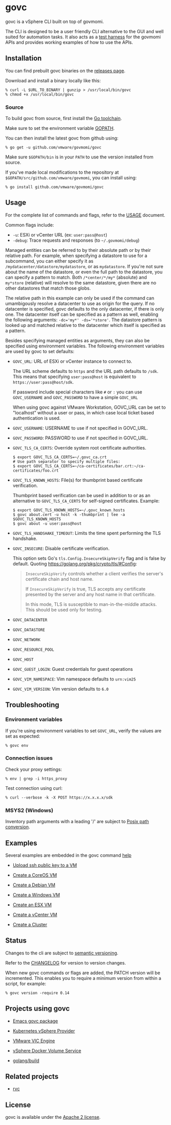 # govc

govc is a vSphere CLI built on top of govmomi.

The CLI is designed to be a user friendly CLI alternative to the GUI and well suited for automation tasks.
It also acts as a [test harness](test) for the govmomi APIs and provides working examples of how to use the APIs.

## Installation

You can find prebuilt govc binaries on the [releases page](https://github.com/vmware/govmomi/releases).

Download and install a binary locally like this:

``` console
% curl -L $URL_TO_BINARY | gunzip > /usr/local/bin/govc
% chmod +x /usr/local/bin/govc
```

### Source

To build govc from source, first install the [Go toolchain](https://golang.org/dl/).

Make sure to set the environment variable [GOPATH](https://github.com/golang/go/wiki/SettingGOPATH).

You can then install the latest govc from github using:

``` console
% go get -u github.com/vmware/govmomi/govc
```

Make sure `$GOPATH/bin` is in your `PATH` to use the version installed from source.

If you've made local modifications to the repository at `$GOPATH/src/github.com/vmware/govmomi`, you can install using:

``` console
% go install github.com/vmware/govmomi/govc
```

## Usage

For the complete list of commands and flags, refer to the [USAGE](USAGE.md) document.

Common flags include:

* `-u`: ESXi or vCenter URL (ex: `user:pass@host`)
* `-debug`: Trace requests and responses (to `~/.govmomi/debug`)

Managed entities can be referred to by their absolute path or by their relative
path. For example, when specifying a datastore to use for a subcommand, you can
either specify it as `/mydatacenter/datastore/mydatastore`, or as
`mydatastore`. If you're not sure about the name of the datastore, or even the
full path to the datastore, you can specify a pattern to match. Both
`/*center/*/my*` (absolute) and `my*store` (relative) will resolve to the same
datastore, given there are no other datastores that match those globs.

The relative path in this example can only be used if the command can
umambigously resolve a datacenter to use as origin for the query. If no
datacenter is specified, govc defaults to the only datacenter, if there is only
one. The datacenter itself can be specified as a pattern as well, enabling the
following arguments: `-dc='my*' -ds='*store'`. The datastore pattern is looked
up and matched relative to the datacenter which itself is specified as a
pattern.

Besides specifying managed entities as arguments, they can also be specified
using environment variables. The following environment variables are used by govc
to set defaults:

* `GOVC_URL`: URL of ESXi or vCenter instance to connect to.

    The URL scheme defaults to `https` and the URL path defaults to `/sdk`.
    This means that specifying `user:pass@host` is equivalent to
    `https://user:pass@host/sdk`.

    If password include special characters like `#` or `:` you can use
    `GOVC_USERNAME` and `GOVC_PASSWORD` to have a simple `GOVC_URL`

    When using govc against VMware Workstation, GOVC_URL can be set to "localhost"
    without a user or pass, in which case local ticket based authentication is used.

* `GOVC_USERNAME`: USERNAME to use if not specified in GOVC_URL.

* `GOVC_PASSWORD`: PASSWORD to use if not specified in GOVC_URL.

* `GOVC_TLS_CA_CERTS`: Override system root certificate authorities.

    ``` console
    $ export GOVC_TLS_CA_CERTS=~/.govc_ca.crt
    # Use path separator to specify multiple files:
    $ export GOVC_TLS_CA_CERTS=~/ca-certificates/bar.crt:~/ca-certificates/foo.crt
    ```

* `GOVC_TLS_KNOWN_HOSTS`: File(s) for thumbprint based certificate verification.

    Thumbprint based verification can be used in addition to or as an alternative to
    `GOVC_TLS_CA_CERTS` for self-signed certificates.  Example:

    ``` console
    $ export GOVC_TLS_KNOWN_HOSTS=~/.govc_known_hosts
    $ govc about.cert -u host -k -thumbprint | tee -a $GOVC_TLS_KNOWN_HOSTS
    $ govc about -u user:pass@host
    ```

* `GOVC_TLS_HANDSHAKE_TIMEOUT`: Limits the time spent performing the TLS handshake.

* `GOVC_INSECURE`: Disable certificate verification.

    This option sets Go's `tls.Config.InsecureSkipVerify` flag and is false by default.
    Quoting https://golang.org/pkg/crypto/tls/#Config:
    > `InsecureSkipVerify` controls whether a client verifies the
    > server's certificate chain and host name.
    >
    > If `InsecureSkipVerify` is true, TLS accepts any certificate
    > presented by the server and any host name in that certificate.
    >
    > In this mode, TLS is susceptible to man-in-the-middle attacks.
    > This should be used only for testing.

* `GOVC_DATACENTER`

* `GOVC_DATASTORE`

* `GOVC_NETWORK`

* `GOVC_RESOURCE_POOL`

* `GOVC_HOST`

* `GOVC_GUEST_LOGIN`: Guest credentials for guest operations

* `GOVC_VIM_NAMESPACE`: Vim namespace defaults to `urn:vim25`

* `GOVC_VIM_VERSION`: Vim version defaults to `6.0`

## Troubleshooting

### Environment variables

If you're using environment variables to set `GOVC_URL`, verify the values are set as expected:

``` console
% govc env
```

### Connection issues

Check your proxy settings:

``` console
% env | grep -i https_proxy
```

Test connection using curl:
``` console
% curl --verbose -k -X POST https://x.x.x.x/sdk
```

### MSYS2 (Windows)

Inventory path arguments with a leading '/' are subject
to [Posix path conversion](http://www.mingw.org/wiki/Posix_path_conversion).

## Examples

Several examples are embedded in the govc command [help](USAGE.md)

* [Upload ssh public key to a VM](examples/lib/ssh.sh)

* [Create a CoreOS VM](https://github.com/vmware/govmomi/blob/master/toolbox/toolbox-test.sh)

* [Create a Debian VM](https://github.com/kubernetes/kubernetes/tree/master/cluster/vsphere)

* [Create a Windows VM](https://github.com/dougm/govc-windows-box/blob/master/provision-esx.sh)

* [Create an ESX VM](../scripts/vcsa/create-esxi-vm.sh)

* [Create a vCenter VM](../scripts/vcsa/create-vcsa-vm.sh)

* [Create a Cluster](../scripts/vcsa/create-cluster.sh)

## Status

Changes to the cli are subject to [semantic versioning](http://semver.org).

Refer to the [CHANGELOG](CHANGELOG.md) for version to version changes.

When new govc commands or flags are added, the PATCH version will be incremented.  This enables you to require a minimum
version from within a script, for example:

``` console
% govc version -require 0.14
```

## Projects using govc

* [Emacs govc package](./emacs)

* [Kubernetes vSphere Provider](https://github.com/kubernetes/kubernetes/tree/master/cluster/vsphere)

* [VMware VIC Engine](https://github.com/vmware/vic)

* [vSphere Docker Volume Service](https://github.com/vmware/docker-volume-vsphere)

* [golang/build](https://github.com/golang/build)

## Related projects

* [rvc](https://github.com/vmware/rvc)

## License

govc is available under the [Apache 2 license](../LICENSE).
